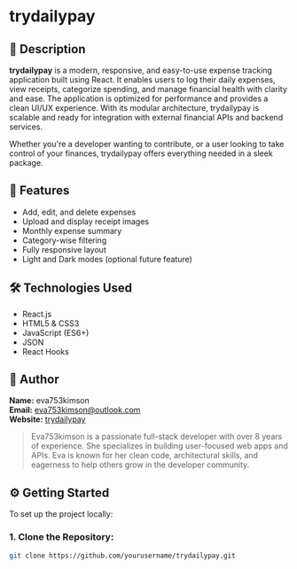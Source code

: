 # trydailypay

## 📖 Description

**trydailypay** is a modern, responsive, and easy-to-use expense tracking application built using React. It enables users to log their daily expenses, view receipts, categorize spending, and manage financial health with clarity and ease. The application is optimized for performance and provides a clean UI/UX experience. With its modular architecture, trydailypay is scalable and ready for integration with external financial APIs and backend services.

Whether you're a developer wanting to contribute, or a user looking to take control of your finances, trydailypay offers everything needed in a sleek package.

## 🚀 Features

- Add, edit, and delete expenses
- Upload and display receipt images
- Monthly expense summary
- Category-wise filtering
- Fully responsive layout
- Light and Dark modes (optional future feature)

## 🛠️ Technologies Used

- React.js
- HTML5 & CSS3
- JavaScript (ES6+)
- JSON
- React Hooks

## 👤 Author

**Name:** eva753kimson  
**Email:** [eva753kimson@outlook.com](mailto:eva753kimson@outlook.com)  
**Website:** [trydailypay](https://www-dailypay.com)

> Eva753kimson is a passionate full-stack developer with over 8 years of experience. She specializes in building user-focused web apps and APIs. Eva is known for her clean code, architectural skills, and eagerness to help others grow in the developer community.

## ⚙️ Getting Started

To set up the project locally:

### 1. Clone the Repository:
```bash
git clone https://github.com/yourusername/trydailypay.git
